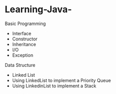 # Learning-Java-

Basic Programming

  * Interface 
  * Constructor 
  * Inheritance 
  * I/O
  * Exception

Data Structure 
  
  * Linked List
  * Using LinkedList to implement a Priority Queue
  * Using LinkedinList to implement a Stack 

